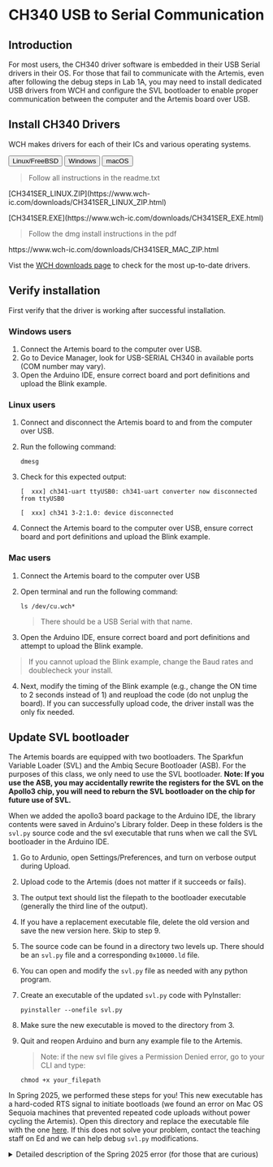 # CH340 USB to Serial Communication

## Introduction

For most users, the CH340 driver software is embedded in their USB Serial drivers in their OS. For those that fail to communicate with the Artemis, even after following the debug steps in Lab 1A, you may need to install dedicated USB drivers from WCH and configure the SVL bootloader to enable proper communication between the computer and the Artemis board over USB.

## Install CH340 Drivers

WCH makes drivers for each of their ICs and various operating systems. 

<div class="tab">
  <button class="tablinks 1 active" onclick="openTab(event, 'L1', '1')">Linux/FreeBSD</button>
  <button class="tablinks 1" onclick="openTab(event, 'W1', '1')">Windows</button>
  <button class="tablinks 1" onclick="openTab(event, 'M1', '1')">macOS</button>
</div>

<div id="L1" class="tabcontent 1" style="display: block">
  <blockquote>
      <p>Follow all instructions in the readme.txt</p>
  </blockquote>
  <p>[CH341SER_LINUX.ZIP](https://www.wch-ic.com/downloads/CH341SER_LINUX_ZIP.html)</p>
</div>

<div id="W1" class="tabcontent 1">
  <p>[CH341SER.EXE](https://www.wch-ic.com/downloads/CH341SER_EXE.html)</p>
</div>

<div id="M1" class="tabcontent 1">
  <blockquote>
      <p>Follow the dmg install instructions in the pdf</p>
  </blockquote>
  <p>https://www.wch-ic.com/downloads/CH341SER_MAC_ZIP.html</p>
</div>

Vist the [WCH downloads page](https://www.wch-ic.com/search?q=CH340&t=downloads) to check for the most up-to-date drivers.

## Verify installation
First verify that the driver is working after successful installation.

### Windows users
1. Connect the Artemis board to the computer over USB.
2. Go to Device Manager, look for USB-SERIAL CH340 in available ports (COM number may vary).
3. Open the Arduino IDE, ensure correct board and port definitions and upload the Blink example.

### Linux users
1. Connect and disconnect the Artemis board to and from the computer over USB.
2. Run the following command:
   
    ```dmesg```
   
3. Check for this expected output:
   
    ```[  xxx] ch341-uart ttyUSB0: ch341-uart converter now disconnected from ttyUSB0```
   
    ```[  xxx] ch341 3-2:1.0: device disconnected```
   
4. Connect the Artemis board to the computer over USB, ensure correct board and port definitions and upload the Blink example.

### Mac users
1. Connect the Artemis board to the computer over USB
2. Open terminal and run the following command:

    ```ls /dev/cu.wch*```
   
    > There should be a USB Serial with that name.
    
3. Open the Arduino IDE, ensure correct board and port definitions and attempt to upload the Blink example.

> If you cannot upload the Blink example, change the Baud rates and doublecheck your install.

4. Next, modify the timing of the Blink example (e.g., change the ON time to 2 seconds instead of 1) and reupload the code (do not unplug the board). If you can successfully upload code, the driver install was the only fix needed.

## Update SVL bootloader

The Artemis boards are equipped with two bootloaders. The Sparkfun Variable Loader (SVL) and the Ambiq Secure Bootloader (ASB). For the purposes of this class, we only need to use the SVL bootloader. **Note: If you use the ASB, you may accidentally rewrite the registers for the SVL on the Apollo3 chip, you will need to reburn the SVL bootloader on the chip for future use of SVL.** 

When we added the apollo3 board package to the Arduino IDE, the library contents were saved in Arduino's Library folder. Deep in these folders is the ```svl.py``` source code and the svl executable that runs when we call the SVL bootloader in the Arduino IDE. 

1. Go to Ardunio, open Settings/Preferences, and turn on verbose output during Upload.
2. Upload code to the Artemis (does not matter if it succeeds or fails).
3. The output text should list the filepath to the bootloader executable (generally the third line of the output).
4. If you have a replacement executable file, delete the old version and save the new version here. Skip to step 9.
5. The source code can be found in a directory two levels up. There should be an ```svl.py``` file and a corresponding ```0x10000.ld``` file.
6. You can open and modify the ```svl.py``` file as needed with any python program.
7. Create an executable of the updated ```svl.py``` code with PyInstaller:
   
   ```pyinstaller --onefile svl.py```
   
8. Make sure the new executable is moved to the directory from 3.
9. Quit and reopen Arduino and burn any example file to the Artemis.
    
   >Note: if the new svl file gives a Permission Denied error, go to your CLI and type:

   ```chmod +x your_filepath```

In Spring 2025, we performed these steps for you! This new executable has a hard-coded RTS signal to initiate bootloads (we found an error on Mac OS Sequoia machines that prevented repeated code uploads without power cycling the Artemis). Open this directory and replace the executable file with the one [here](./labs/svl). If this does not solve your problem, contact the teaching staff on Ed and we can help debug ```svl.py``` modifications.

<details>
<summary>Detailed description of the Spring 2025 error (for those that are curious)</summary>  
  
## Spring 2025 Error, Debug Process, and Solution

This error was particularly seen in ARM-based macs with macOS 14+. After downloading the WCH MAC dmg and completing install, the new wchusbserial port was consistently seen by the Arduino IDE and the device manager, but code could not be reuploaded to the board without a hard power reset (plugging and unplugging the board from the computer). Uploads could be seen on the RX LED on the Artemis board, confirming that information was being sent over USB, but the Apollo3 never entered bootloader mode.

### Artemis Hardware

#### CH340E
The Artemis Nano uses a [CH340E](https://www.mpja.com/download/35227cpdata.pdf) USB to Serial IC to convert USB serial communication to the standard RX/TX signals for the Apollo3 MCU:

<img src="../Figs/SparkfunUSBtoSerial.png" width="600">

* VCC, V3, and GND: power pins
* UD+ and UD-: USB data signals 
* TXO: Serial data output (from the IC)
* RXI: Serial data input (to the IC)
* iRTS: Modem request to send (output)
* iCTS: Modem clear to send (input -- unused on the Artemis Nano)
* TNOW: Serial status flag (output -- unused on the Artemis Nano)

#### Bootloader Reset Circuitry
The Artemis uses the iRTS signal to initiate a bootload. Many USB Serial drivers automatically send an RTS signal just before sending data, and the Artemis leverages this signal to create a very simple RC circuit to toggle the BOOT pin on the Apollo3 HIGH for a fraction of a second.

<img src="../Figs/SparkfunBootloaderReset.png" width="600">

The Apollo3 then waits for an initialization signal from the bootloader to start uploading new code. If the Apollo3 does not receive this initialization signal within 50ms of this RTS signal, then the Apollo3 will start running previously uploaded code (from Artemis documentation). 

### Perceived errors

When the Artemis is first plugged in to the computer and we upload code through the IDE, we can successfully burn code. Errors in reuploading code happen if:

* The board has not had a hard power restart
* The serial monitor is left open (this causes intermittent code burning even if the board is freshly plugged in).
* The serial monitor is closed but the existing software has multiple Serial.print statements (this causes intermittent code burning even if the board is freshly plugged in).

### Debugging strategy

Based on the perceived errors, I had already narrowed it down to the CH340E chip and the bootloader reset circuitry. Because this error was persistent across multiple boards, but working on many others, I knew that there wasn't a specific hardware issue. I wanted to monitor the signals (iRTS, BOOT, and iRESET) on the Artemis board to determine their states during a successful code upload and an unsuccessful code upload. I added three wires to the back of the board that terminated in a 3-pin header.

<img src="../Figs/BoardDebug.png" width="600">

I used an oscilloscope to measure the signals in real time during code upload.

#### Successful code upload

When the code first starts uploading, we can see a very short pulse on the RTS line (channel 1, yellow). The RTS signal is ACTIVE LOW, so it will remain high when unactivated. We see a corresponding signal on BOOT which is an ACTIVE HIGH signal (channel 2, blue). 

<img src="../Figs/RTSandBOOT.png" width="600">

This same process happens for every single code upload.

Using a working machine that can repeatedly upload code, I made sure that there were no differences in the signal timing between inital code upload and subsequent code uploads with no power reset.

#### Unsuccessful code upload

The RTS line never initiates a pulse during code upload. The oscilloscope signals remain constant.

#### Check permissions for the USB Serial drivers

Using terminal, I wanted to check the USB settings on two mac machines (one working and one nonworking), so I used the commands ```stty -f /dev/cu.usb* -a``` (on the working machine) and  ```stty -f /dev/cu.wchusb* -a``` (on the nonworking machine) to list the parameters and see any discrepancies. There were none, and this is where my knowledge of USB drivers ends. After many unsuccessful prompts to chatgpt, and subsequent command line attempts to modify the permissions, I abandoned this route.

#### Rewire the Reset button to the iRTS line

Both the reset button and iRTS signal are ACTIVE LOW. By tying the Reset button to the iRTS line, I was hoping to trigger a BOOT signal during code upload attempts. Because the Arduino IDE takes some indefinite period of time to compile code and start uploading, I used Terminal to initiate the SVL bootloader:

  ``` python svl.py -f "my_filepath/Blink.ino.bin" -v /dev/cu.wch* -b 460800```

As mentioned above, the svl.py code is provided with the Apollo3 library and the readme has excellent documentation on command line programming. You need to list the filepath to the bin file (in this case Blink), -v provides verbose output in the CLI, provide the port, and the baudrate with -b. This uploads the code much faster than through the Arduino IDE.

Shorting the wires between Reset and iRST, I was able to intermittently initiate the bootloader. By slowing down the baud rate, I could more repeatably get initialization, but this was still not 100% effective, and at higher baud rates, I could successfully use the button press every twenty attempts. We need to activate the BOOT pin no more than 50ms before the first initialization ping from the computer. Later than that, and the bootload fails. If you happen to start the bootload process but then hit the iRTS button again, the bootload fails (so repeatedly pressing the button at high frequencies was not a solution). 

#### Send a serial command to change the value of the RTS line

We can open a serial connection with the Artemis board to change the value of the RTS line using python (make sure you have PySerial installed):

```ser = serial.Serial(port ="/dev/cu.wchusbserial110", baudrate=460800)```

We can also change the value of RTS using ```ser.rts = TRUE``` and ```ser.rts = FALSE```, confirming the change on the oscilloscope. I wrote short python script to initiate a short pulse on the RTS line and then called the svl.py script to initiate the bootloader. However, because it took more than 50ms between calls, the Apollo3 failed to initialize.

### Possible solutions
With this knowledge, I determined four possible solutions:

* Update the driver extension software to modify RTS signal permissions and execution.
* Contact WCH to ask about the driver extension software and request an update.
* Modify the bootloader code on the Artemis to enable longer delays between the BOOT signal and the initialization signal from the bootloader. This will enable us to reuse the RESET button to start the BOOT process during upload attempts.
* Modify the boodloader source code to send an RTS signal just before the initialization.

There could be other solutions, these were the four that I could think of! Curious to know if there are other, easier solutions. I am not a software engineer and so am always interested to learn new debug perspectives! 

I chose the fourth option, as I am not a software engineer and eliminated the first option, I am impatient so eliminated the second option, and I am worried about direct writing dedicated bootloader registers and potentially breaking the ability to bootload future code so eliminated the third option.

#### Update svl.py

I know that I can command the iRTS signal HIGH and LOW using serial commands. So I needed to find where in the python script the bootloader initializes serial communication. The details of the main function are below, feel free to check it out if curious.

<details>
  <summary>main function</summary>
  <img src="../Figs/main_svl.png" width="600">
</details>

In the main function, there is a serial call after it checks the binfile. It loops through the serial command a preset number of tries before stating that it failed to bootload. To ensure that I was modifying the correct code, I changed ```num_tries = 5```. 

I reran the script and got five "Failed to enter bootload phase" responses, so I knew that I was modifying the code. I then added a parameter to the Serial command and set ```rtscts = True``` to see if adding the command for rtscts handshaking would provide the necessary conditions for the driver.

<img src="../Figs/rtscts.png" width="600">

I reran the script and again got five "Failed to enter bootload phase" responses.

From my reading of Sparkfun community forums and tutorials, the initialization relies on the RTS line being called by the USB driver as soon as the serial command is sent. So, if I add a short pulse immediately after serial communications are initialized, this should do the trick. 

<img src="../Figs/serrts.png" width="600">

I reran the script and successfully uploaded the code! I changed the bin file to ensure that this worked for all scripts, and had consistent results.

#### Create an executable file
To enable uploading through the Arduino IDE, I needed to create an executable file and store it in the Arduino filepath. Using pyInstaller, creating the executable is one line of code: 

  ```pyinstaller --onefile svl.py```
  
I removed the old version and saved this new version in the filepath, reopened Arduino IDE and could successfully (and repeatably) upload code!

</details>
